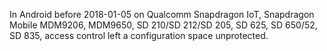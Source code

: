 In Android before 2018-01-05 on Qualcomm Snapdragon IoT, Snapdragon Mobile MDM9206, MDM9650, SD 210/SD 212/SD 205, SD 625, SD 650/52, SD 835, access control left a configuration space unprotected.